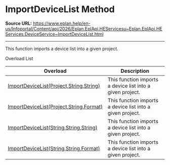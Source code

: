 # ImportDeviceList Method

**Source URL:** https://www.eplan.help/en-us/Infoportal/Content/api/2026/Eplan.EplApi.HEServicesu~Eplan.EplApi.HEServices.DeviceService~ImportDeviceList.html

---

This function imports a device list into a given project.

Overload List

| Overload | Description |
| --- | --- |
| [ImportDeviceList(Project,String,String)](Eplan.EplApi.HEServicesu~Eplan.EplApi.HEServices.DeviceService~ImportDeviceList(Project,String,String).html) | This function imports a device list into a given project. |
| [ImportDeviceList(Project,String,Format)](Eplan.EplApi.HEServicesu~Eplan.EplApi.HEServices.DeviceService~ImportDeviceList(Project,String,Format).html) | This function imports a device list into a given project. |
| [ImportDeviceList(String,String,String)](Eplan.EplApi.HEServicesu~Eplan.EplApi.HEServices.DeviceService~ImportDeviceList(String,String,String).html) | This function imports a device list into a given project. |
| [ImportDeviceList(String,String,Format)](Eplan.EplApi.HEServicesu~Eplan.EplApi.HEServices.DeviceService~ImportDeviceList(String,String,Format).html) | This function imports a device list into a given project. |
